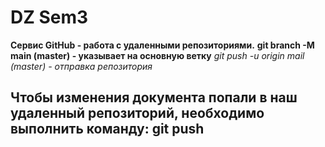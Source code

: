 # DZ Sem3
**Сервис GitHub - работа с удаленными репозиториями.**
**git branch -M main (master) - указывает на основную ветку**
*git push -u origin mail (master) - отправка репозитория* 

## Чтобы изменения документа попали в наш удаленный репозиторий, необходимо выполнить команду: git push